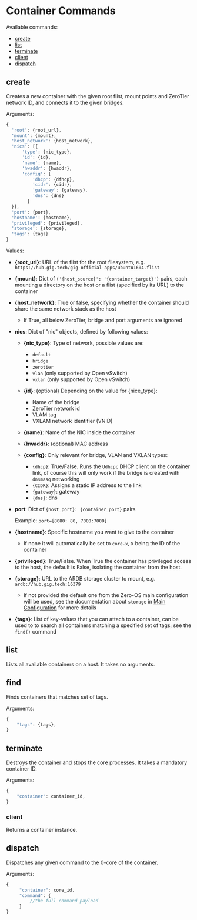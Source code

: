 # Container Commands

Available commands:

- [create](#create)
- [list](#list)
- [terminate](#terminate)
- [client](#client)
- [dispatch](#dispatch)


## create

Creates a new container with the given root flist, mount points and ZeroTier network ID, and connects it to the given bridges.

Arguments:

```javascript
{
  'root': {root_url},
  'mount': {mount},
  'host_network': {host_network},
  'nics': [{
      'type': {nic_type},
      'id': {id},
      'name': {name},
      'hwaddr': {hwaddr},
      'config': {
          'dhcp': {dfhcp},
          'cidr': {cidr},
          'gateway': {gateway},
          'dns': {dns}
        }
  }],
  'port': {port},
  'hostname': {hostname},
  'privileged': {privileged},
  'storage': {storage},
  'tags': {tags}
}
```

Values:

- **{root_url}**: URL of the flist for the root filesystem, e.g. `https://hub.gig.tech/gig-official-apps/ubuntu1604.flist`

- **{mount}**: Dict of `('{host_source}': '{container_target}')` pairs, each mounting a directory on the host or a flist (specified by its URL) to the container

- **{host_network}**: True or false, specifying whether the container should share the same network stack as the host
  - If True, all below ZeroTier, bridge and port arguments are ignored

- **nics**: Dict of "nic" objects, defined by following values:

  - **{nic_type}**: Type of network, possible values are:
    - `default`
    - `bridge`
    - `zerotier`
    - `vlan` (only supported by Open vSwitch)
    - `vxlan` (only supported by Open vSwitch)

  - **{id}**: (optional) Depending on the value for {nice_type}:
    - Name of the bridge
    - ZeroTier network id
    - VLAM tag
    - VXLAM network identifier (VNID)

  - **{name}**: Name of the NIC inside the container

  - **{hwaddr}**: (optional) MAC address

  - **{config}**: Only relevant for bridge, VLAN and VXLAN types:  
    - `{dhcp}`: True/False. Runs the `Udhcpc` DHCP client on the container link, of course this will only work if the bridge is created with `dnsmasq` networking
    - `{CIDR}`: Assigns a static IP address to the link
    - `{gateway}`: gateway
    - `{dns}`: dns

- **port**: Dict of `{host_port}: {container_port}` pairs

  Example: `port=[8080: 80, 7000:7000]`

- **{hostname}**: Specific hostname you want to give to the container
  - If none it will automatically be set to `core-x`, x being the ID of the container

- **{privileged}**: True/False. When True the container has privileged access to the host, the default is False, isolating the container from the host.

- **{storage}**: URL to the ARDB storage cluster to mount, e.g. `ardb://hub.gig.tech:16379`
  - If not provided the default one from the Zero-OS main configuration will be used, see the documentation about `storage` in [Main Configuration](../../config/main.md) for more details
- **{tags}**: List of key-values that you can attach to a container, can be used to to search all containers matching a specified set of tags; see the `find()` command


## list

Lists all available containers on a host. It takes no arguments.


## find

Finds containers that matches set of tags.

Arguments:
```javascript
{
    "tags": {tags},
}
```

## terminate

Destroys the container and stops the core processes. It takes a mandatory container ID.

Arguments:
```javascript
{
    "container": container_id,
}
```


### client

Returns a container instance.


## dispatch

Dispatches any given command to the 0-core of the container.

Arguments:
```javascript
{
     "container": core_id,
     "command": {
         //the full command payload
     }
}
```
